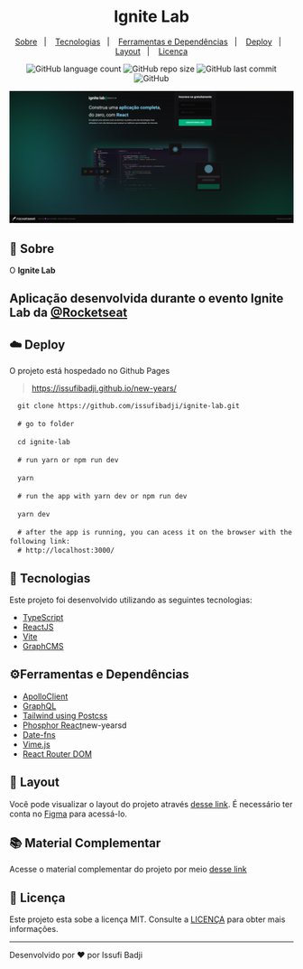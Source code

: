 <h1 align="center" color=" ">
   Ignite Lab
</h1>

<p align="center">
    <a href="#book-sobre">Sobre</a>&nbsp;&nbsp;&nbsp;|&nbsp;&nbsp;&nbsp;
    <a href="#rocket-tecnologias">Tecnologias</a>&nbsp;&nbsp;&nbsp;|&nbsp;&nbsp;&nbsp;
    <a href="#Ferramentas e Dependências">Ferramentas e Dependências</a>&nbsp;&nbsp;&nbsp;|&nbsp;&nbsp;&nbsp;
    <a href="#cloud-deploy">Deploy</a>&nbsp;&nbsp;&nbsp;|&nbsp;&nbsp;&nbsp;
    <a href="#layout">Layout</a>&nbsp;&nbsp;&nbsp;|&nbsp;&nbsp;&nbsp;
    <a href="#memo-licença">Licença</a>
</p>

<p align="center">
   
   <img alt="GitHub language count" src="https://img.shields.io/github/languages/count/issufibadji/new-years?style=flat-square">

   <img alt="GitHub repo size" src="https://img.shields.io/github/repo-size/issufibadji/new-years?style=flat-square">

   <img alt="GitHub last commit" src="https://img.shields.io/github/last-commit/issufibadji/new-years?style=flat-square">

   <img alt="GitHub" src="https://img.shields.io/github/license/issufibadji/new-years?style=flat-square">
</p>

![new-years](https://github.com/issufibadji/ignite-lab/blob/master/src/assets/img/tela.png)

## :book: Sobre
O **Ignite Lab**
 ## Aplicação desenvolvida durante o evento Ignite Lab da [@Rocketseat](https://github.com/rocketseat)
## :cloud: Deploy
O projeto está hospedado no Github Pages
>https://issufibadji.github.io/new-years/

```shell
  git clone https://github.com/issufibadji/ignite-lab.git

  # go to folder

  cd ignite-lab

  # run yarn or npm run dev

  yarn

  # run the app with yarn dev or npm run dev

  yarn dev

  # after the app is running, you can acess it on the browser with the following link:
  # http://localhost:3000/

```

## :rocket: Tecnologias
Este projeto foi desenvolvido utilizando as seguintes tecnologias:
- [TypeScript](https://www.typescriptlang.org)
- [ReactJS](https://pt-br.reactjs.org)
- [Vite](https://vitejs.dev)
- [GraphCMS](https://graphcms.com)

## ⚙Ferramentas e Dependências
- [ApolloClient](https://www.npmjs.com/package/@apollo/client)
- [GraphQL](https://www.npmjs.com/package/graphql)
- [Tailwind using Postcss](https://tailwindcss.com/docs/installation/using-postcss)
- [Phosphor React](https://www.npmjs.com/package/phosphor-react)new-yearsd
- [Date-fns](https://www.npmjs.com/package/date-fns)
- [Vime.js](https://vimejs.com)
- [React Router DOM](https://www.npmjs.com/package/react-router-dom)


## 🔖 Layout
Você pode visualizar o layout do projeto através [desse link](https://www.figma.com/community/file/1120711251998877938). É necessário ter conta no [Figma](https://www.figma.com) para acessá-lo.

## 📚 Material Complementar
Acesse o material complementar do projeto por meio [desse link](https://efficient-sloth-d85.notion.site/Aula-02-b6a8a061e55e4d2c9a5c068c6ed492c3)



## :memo: Licença
Este projeto esta sobe a licença MIT. Consulte a [LICENÇA](https://github.com/issufibadji/new-years/blob/master/LINCENSE) para obter mais informações.

---

Desenvolvido por :heart: por Issufi Badji
